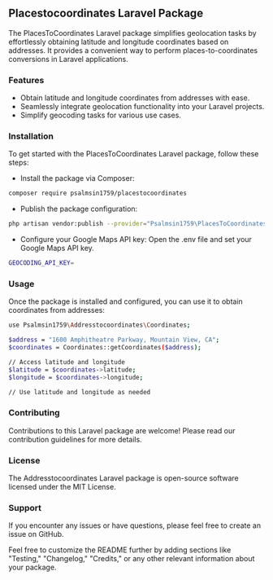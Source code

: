 ## Placestocoordinates Laravel Package

The PlacesToCoordinates Laravel package simplifies geolocation tasks by effortlessly obtaining latitude and longitude coordinates based on addresses. It provides a convenient way to perform places-to-coordinates conversions in Laravel applications.

### Features

-   Obtain latitude and longitude coordinates from addresses with ease.
-   Seamlessly integrate geolocation functionality into your Laravel projects.
-   Simplify geocoding tasks for various use cases.

### Installation

To get started with the PlacesToCoordinates Laravel package, follow these steps:

-   Install the package via Composer:

```bash
composer require psalmsin1759/placestocoordinates
```

-   Publish the package configuration:

```bash
php artisan vendor:publish --provider="Psalmsin1759\PlacesToCoordinates\CoordinatesServiceProvider"
```

-   Configure your Google Maps API key:
    Open the .env file and set your Google Maps API key.

```bash
GEOCODING_API_KEY=
```

### Usage

Once the package is installed and configured, you can use it to obtain coordinates from addresses:

```bash
use Psalmsin1759\Addresstocoordinates\Coordinates;

$address = "1600 Amphitheatre Parkway, Mountain View, CA";
$coordinates = Coordinates::getCoordinates($address);

// Access latitude and longitude
$latitude = $coordinates->latitude;
$longitude = $coordinates->longitude;

// Use latitude and longitude as needed

```

### Contributing

Contributions to this Laravel package are welcome! Please read our contribution guidelines for more details.

### License

The Addresstocoordinates Laravel package is open-source software licensed under the MIT License.

### Support

If you encounter any issues or have questions, please feel free to create an issue on GitHub.

Feel free to customize the README further by adding sections like "Testing," "Changelog," "Credits," or any other relevant information about your package.
